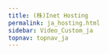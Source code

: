 ```yaml
---
title: (株)Inet Hosting
permalink: ja_hosting.html
sidebar: Video_Custom_ja
topnav: topnav_ja
---
```


<!-- <style>.embed-container { position: relative; padding-bottom: 56.25%; height: 0; overflow: hidden; max-width: 100%; } .embed-container iframe, .embed-container object, .embed-container embed { position: absolute; top: 0; left: 0; width: 100%; height: 100%; }</style><div class='embed-container'><iframe src='https://www.youtube.com/embed/4uGcnOFj04g' frameborder='0' allowfullscreen></iframe></div> -->